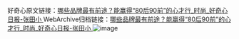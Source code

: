 好奇心原文链接：[哪些品牌最有前途？能赢得“80后90前”的心才行_时尚_好奇心日报-张田小 ](https://www.qdaily.com/articles/9667.html)
WebArchive归档链接：[哪些品牌最有前途？能赢得“80后90前”的心才行_时尚_好奇心日报-张田小 ](http://web.archive.org/web/20190623154746/https://www.qdaily.com/articles/9667.html)
![image](http://ww3.sinaimg.cn/large/007d5XDply1g3vg5k55r8j30u04ly7wh)